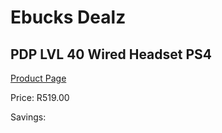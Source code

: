 
# Ebucks Dealz
## PDP LVL 40 Wired Headset PS4
[Product Page](https://www.ebucks.com/web/shop/productSelected.do?prodId=1232211823&catId=1193873409)

Price: R519.00

Savings: 


	